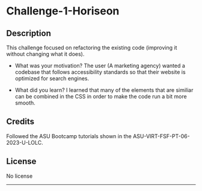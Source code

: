 # Challenge-1-Horiseon

## Description

This challenge focused on refactoring the existing code (improving it without changing what it does).

- What was your motivation?
The user (A marketing agency) wanted a codebase that follows accessibility standards so that their website is optimized for search engines.

- What did you learn?
I learned that many of the elements that are similiar can be combined in the CSS in order to make the code run a bit more smooth. 


## Credits

Followed the ASU Bootcamp tutorials shown in the ASU-VIRT-FSF-PT-06-2023-U-LOLC. 

## License

No license

---